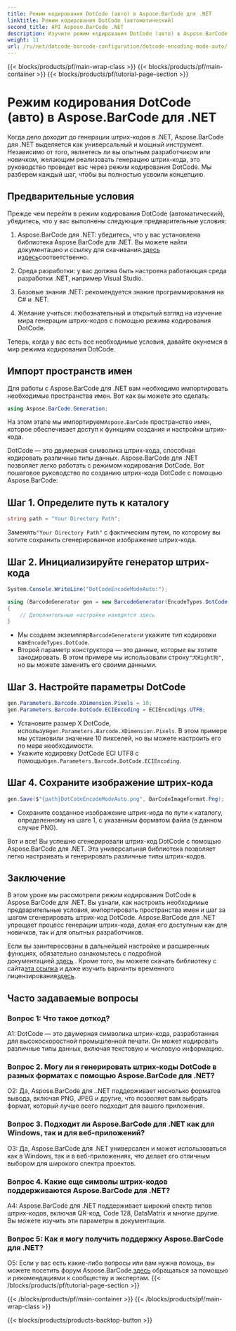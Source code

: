 ```yaml
---
title: Режим кодирования DotCode (авто) в Aspose.BarCode для .NET
linktitle: Режим кодирования DotCode (автоматический)
second_title: API Aspose.BarCode .NET
description: Изучите режим кодирования DotCode (авто) в Aspose.BarCode для .NET, мощном инструменте для генерации штрих-кодов. Узнайте, как шаг за шагом создавать штрих-коды DotCode. Ознакомьтесь с документацией, загрузите библиотеку и получите временные лицензии.
weight: 11
url: /ru/net/dotcode-barcode-configuration/dotcode-encoding-mode-auto/
---
```


{{< blocks/products/pf/main-wrap-class >}}
{{< blocks/products/pf/main-container >}}
{{< blocks/products/pf/tutorial-page-section >}}

# Режим кодирования DotCode (авто) в Aspose.BarCode для .NET

Когда дело доходит до генерации штрих-кодов в .NET, Aspose.BarCode для .NET выделяется как универсальный и мощный инструмент. Независимо от того, являетесь ли вы опытным разработчиком или новичком, желающим реализовать генерацию штрих-кода, это руководство проведет вас через режим кодирования DotCode. Мы разберем каждый шаг, чтобы вы полностью усвоили концепцию.

## Предварительные условия

Прежде чем перейти в режим кодирования DotCode (автоматический), убедитесь, что у вас выполнены следующие предварительные условия:

1.  Aspose.BarCode для .NET: убедитесь, что у вас установлена библиотека Aspose.BarCode для .NET. Вы можете найти документацию и ссылку для скачивания.[здесь](https://reference.aspose.com/barcode/net/) и[здесь](https://releases.aspose.com/barcode/net/)соответственно.

2. Среда разработки: у вас должна быть настроена работающая среда разработки .NET, например Visual Studio.

3. Базовые знания .NET: рекомендуется знание программирования на C# и .NET.

4. Желание учиться: любознательный и открытый взгляд на изучение мира генерации штрих-кодов с помощью режима кодирования DotCode.

Теперь, когда у вас есть все необходимые условия, давайте окунемся в мир режима кодирования DotCode.

## Импорт пространств имен

Для работы с Aspose.BarCode для .NET вам необходимо импортировать необходимые пространства имен. Вот как вы можете это сделать:

```csharp
using Aspose.BarCode.Generation;
```

 На этом этапе мы импортируем`Aspose.BarCode` пространство имен, которое обеспечивает доступ к функциям создания и настройки штрих-кода.

DotCode — это двумерная символика штрих-кода, способная кодировать различные типы данных. Aspose.BarCode для .NET позволяет легко работать с режимом кодирования DotCode. Вот пошаговое руководство по созданию штрих-кода DotCode с помощью Aspose.BarCode:

## Шаг 1. Определите путь к каталогу

```csharp
string path = "Your Directory Path";
```

 Заменять`"Your Directory Path"` с фактическим путем, по которому вы хотите сохранить сгенерированное изображение штрих-кода.

## Шаг 2. Инициализируйте генератор штрих-кода

```csharp
System.Console.WriteLine("DotCodeEncodeModeAuto:");

using (BarcodeGenerator gen = new BarcodeGenerator(EncodeTypes.DotCode, "犬Right狗"))
{
    // Дополнительные настройки находятся здесь
}
```

-  Мы создаем экземпляр`BarcodeGenerator`и укажите тип кодировки как`EncodeTypes.DotCode`.
-  Второй параметр конструктора — это данные, которые вы хотите закодировать. В этом примере мы использовали строку`"犬Right狗"`, но вы можете заменить его своими данными.

## Шаг 3. Настройте параметры DotCode

```csharp
gen.Parameters.Barcode.XDimension.Pixels = 10;
gen.Parameters.Barcode.DotCode.ECIEncoding = ECIEncodings.UTF8;
```

-  Установите размер X DotCode, используя`gen.Parameters.Barcode.XDimension.Pixels`. В этом примере мы установили значение 10 пикселей, но вы можете настроить его по мере необходимости.
-  Укажите кодировку DotCode ECI UTF8 с помощью`gen.Parameters.Barcode.DotCode.ECIEncoding`.

## Шаг 4. Сохраните изображение штрих-кода

```csharp
gen.Save($"{path}DotCodeEncodeModeAuto.png", BarCodeImageFormat.Png);
```

- Сохраните созданное изображение штрих-кода по пути к каталогу, определенному на шаге 1, с указанным форматом файла (в данном случае PNG).

Вот и все! Вы успешно сгенерировали штрих-код DotCode с помощью Aspose.BarCode для .NET. Эта универсальная библиотека позволяет легко настраивать и генерировать различные типы штрих-кодов.

## Заключение

В этом уроке мы рассмотрели режим кодирования DotCode в Aspose.BarCode для .NET. Вы узнали, как настроить необходимые предварительные условия, импортировать пространства имен и шаг за шагом сгенерировать штрих-код DotCode. Aspose.BarCode для .NET упрощает процесс генерации штрих-кода, делая его доступным как для новичков, так и для опытных разработчиков.

 Если вы заинтересованы в дальнейшей настройке и расширенных функциях, обязательно ознакомьтесь с подробной документацией.[здесь](https://reference.aspose.com/barcode/net/) . Кроме того, вы можете скачать библиотеку с сайта[эта ссылка](https://releases.aspose.com/barcode/net/) и даже изучить варианты временного лицензирования[здесь](https://purchase.aspose.com/temporary-license/).

## Часто задаваемые вопросы

### Вопрос 1: Что такое доткод?

A1: DotCode — это двумерная символика штрих-кода, разработанная для высокоскоростной промышленной печати. Он может кодировать различные типы данных, включая текстовую и числовую информацию.

### Вопрос 2. Могу ли я генерировать штрих-коды DotCode в разных форматах с помощью Aspose.BarCode для .NET?

О2: Да, Aspose.BarCode для ..NET поддерживает несколько форматов вывода, включая PNG, JPEG и другие, что позволяет вам выбрать формат, который лучше всего подходит для вашего приложения.

### Вопрос 3. Подходит ли Aspose.BarCode для .NET как для Windows, так и для веб-приложений?

О3: Да, Aspose.BarCode для .NET универсален и может использоваться как в Windows, так и в веб-приложениях, что делает его отличным выбором для широкого спектра проектов.

### Вопрос 4. Какие еще символы штрих-кодов поддерживаются Aspose.BarCode для .NET?

A4: Aspose.BarCode для .NET поддерживает широкий спектр типов штрих-кодов, включая QR-код, Code 128, DataMatrix и многие другие. Вы можете изучить эти параметры в документации.

### Вопрос 5: Как я могу получить поддержку Aspose.BarCode для .NET?

 О5: Если у вас есть какие-либо вопросы или вам нужна помощь, вы можете посетить форум Aspose.BarCode.[здесь](https://forum.aspose.com/c/barcode/13) обращаться за помощью и рекомендациями к сообществу и экспертам.
{{< /blocks/products/pf/tutorial-page-section >}}

{{< /blocks/products/pf/main-container >}}
{{< /blocks/products/pf/main-wrap-class >}}

{{< blocks/products/products-backtop-button >}}
